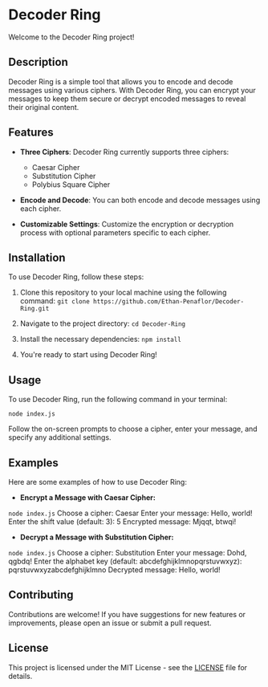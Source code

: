 # Decoder Ring

Welcome to the Decoder Ring project!

## Description

Decoder Ring is a simple tool that allows you to encode and decode messages using various ciphers. With Decoder Ring, you can encrypt your messages to keep them secure or decrypt encoded messages to reveal their original content.

## Features

- **Three Ciphers**: Decoder Ring currently supports three ciphers:
  - Caesar Cipher
  - Substitution Cipher
  - Polybius Square Cipher

- **Encode and Decode**: You can both encode and decode messages using each cipher.

- **Customizable Settings**: Customize the encryption or decryption process with optional parameters specific to each cipher.

## Installation

To use Decoder Ring, follow these steps:

1. Clone this repository to your local machine using the following command:
`git clone https://github.com/Ethan-Penaflor/Decoder-Ring.git`


2. Navigate to the project directory:
`cd Decoder-Ring`


3. Install the necessary dependencies:
`npm install`


4. You're ready to start using Decoder Ring!

## Usage

To use Decoder Ring, run the following command in your terminal:

`node index.js`


Follow the on-screen prompts to choose a cipher, enter your message, and specify any additional settings.

## Examples

Here are some examples of how to use Decoder Ring:

- **Encrypt a Message with Caesar Cipher:**

`node index.js`
Choose a cipher: Caesar
Enter your message: Hello, world!
Enter the shift value (default: 3): 5
Encrypted message: Mjqqt, btwqi!


- **Decrypt a Message with Substitution Cipher:**

`node index.js`
Choose a cipher: Substitution
Enter your message: Dohd, qgbdq!
Enter the alphabet key (default: abcdefghijklmnopqrstuvwxyz): pqrstuvwxyzabcdefghijklmno
Decrypted message: Hello, world!

## Contributing

Contributions are welcome! If you have suggestions for new features or improvements, please open an issue or submit a pull request.

## License

This project is licensed under the MIT License - see the [LICENSE](LICENSE) file for details.
